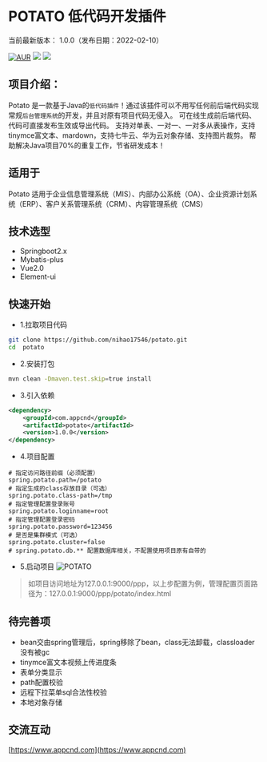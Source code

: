 # POTATO 低代码开发插件

当前最新版本： 1.0.0（发布日期：2022-02-10）

[![AUR](https://img.shields.io/badge/license-Apache%202.0-blue.svg)](https://github.com/nihao17546/potato)
[![](https://img.shields.io/badge/Author-nihao-orange.svg)](https://www.appcnd.com)
[![](https://img.shields.io/badge/version-1.0.0-brightgreen.svg)](https://github.com/nihao17546/potato)

项目介绍：
-----------------------------------
Potato 是一款基于Java的`低代码插件`！通过该插件可以不用写任何前后端代码实现常规`后台管理系统`的开发，并且对原有项目代码无侵入。
可在线生成前后端代码、代码可直接发布生效或导出代码。
支持对单表、一对一、一对多从表操作，支持tinymce富文本、mardown，支持七牛云、华为云对象存储、支持图片裁剪。
帮助解决Java项目70%的重复工作，节省研发成本！

适用于
-----------------------------------
Potato 适用于企业信息管理系统（MIS）、内部办公系统（OA）、企业资源计划系统（ERP）、客户关系管理系统（CRM）、内容管理系统（CMS）

技术选型
-----------------------------------
- Springboot2.x
- Mybatis-plus
- Vue2.0
- Element-ui

快速开始
-----------------------------------

- 1.拉取项目代码
```bash
git clone https://github.com/nihao17546/potato.git
cd  potato
```

- 2.安装打包
```bash
mvn clean -Dmaven.test.skip=true install
```

- 3.引入依赖
```xml
<dependency>
    <groupId>com.appcnd</groupId>
    <artifactId>potato</artifactId>
    <version>1.0.0</version>
</dependency>
```

- 4.项目配置
```properties
# 指定访问路径前缀（必须配置）
spring.potato.path=/potato
# 指定生成的class存放目录（可选）
spring.potato.class-path=/tmp
# 指定管理配置登录账号
spring.potato.loginname=root
# 指定管理配置登录密码
spring.potato.password=123456
# 是否是集群模式（可选）
spring.potato.cluster=false
# spring.potato.db.** 配置数据库相关，不配置使用项目原有自带的
```

- 5.启动项目
![POTATO](https://s.wqisland.com/ops/img/ef642b51059c4a2ea6c22210046cfb88.png "Potato低代码开发插件")
> 如项目访问地址为127.0.0.1:9000/ppp，以上步配置为例，管理配置页面路径为：127.0.0.1:9000/ppp/potato/index.html


待完善项
-----------------------------------
* bean交由spring管理后，spring移除了bean，class无法卸载，classloader没有被gc
* tinymce富文本视频上传进度条
* 表单分类显示
* path配置校验
* 远程下拉菜单sql合法性校验
* 本地对象存储

交流互动
-----------------------------------
[https://www.appcnd.com](https://www.appcnd.com)